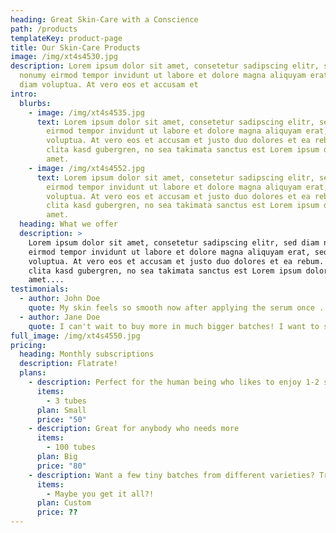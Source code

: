 ```yaml
---
heading: Great Skin-Care with a Conscience
path: /products
templateKey: product-page
title: Our Skin-Care Products
image: /img/xt4s4530.jpg
description: Lorem ipsum dolor sit amet, consetetur sadipscing elitr, sed diam
  nonumy eirmod tempor invidunt ut labore et dolore magna aliquyam erat, sed
  diam voluptua. At vero eos et accusam et
intro:
  blurbs:
    - image: /img/xt4s4535.jpg
      text: Lorem ipsum dolor sit amet, consetetur sadipscing elitr, sed diam nonumy
        eirmod tempor invidunt ut labore et dolore magna aliquyam erat, sed diam
        voluptua. At vero eos et accusam et justo duo dolores et ea rebum. Stet
        clita kasd gubergren, no sea takimata sanctus est Lorem ipsum dolor sit
        amet.
    - image: /img/xt4s4552.jpg
      text: Lorem ipsum dolor sit amet, consetetur sadipscing elitr, sed diam nonumy
        eirmod tempor invidunt ut labore et dolore magna aliquyam erat, sed diam
        voluptua. At vero eos et accusam et justo duo dolores et ea rebum. Stet
        clita kasd gubergren, no sea takimata sanctus est Lorem ipsum dolor sit
        amet.
  heading: What we offer
  description: >
    Lorem ipsum dolor sit amet, consetetur sadipscing elitr, sed diam nonumy
    eirmod tempor invidunt ut labore et dolore magna aliquyam erat, sed diam
    voluptua. At vero eos et accusam et justo duo dolores et ea rebum. Stet
    clita kasd gubergren, no sea takimata sanctus est Lorem ipsum dolor sit
    amet....
testimonials:
  - author: John Doe
    quote: My skin feels so smooth now after applying the serum once .. only once ;)
  - author: Jane Doe
    quote: I can't wait to buy more in much bigger batches! I want to swim in it.
full_image: /img/xt4s4550.jpg
pricing:
  heading: Monthly subscriptions
  description: Flatrate!
  plans:
    - description: Perfect for the human being who likes to enjoy 1-2 sessions per day.
      items:
        - 3 tubes
      plan: Small
      price: "50"
    - description: Great for anybody who needs more
      items:
        - 100 tubes
      plan: Big
      price: "80"
    - description: Want a few tiny batches from different varieties? Try our custom plan
      items:
        - Maybe you get it all?!
      plan: Custom
      price: ??
---
```

